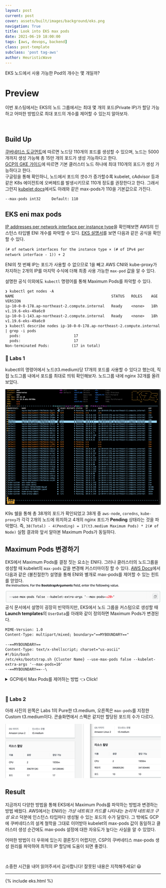 ```yaml
---
layout: post
current: post
cover: assets/built/images/background/eks.png
navigation: True
title: Look into EKS max pods
date: 2021-06-19 18:00:00
tags: [aws, devops, backend]
class: post-template
subclass: 'post tag-aws'
author: HeuristicWave
---
```


EKS 노드에서 사용 가능한 Pod의 개수는 몇 개일까?

# Preview

이번 포스팅에서는 EKS의 노드 그룹에서는 최대 몇 개의 포드(Private IP)가 할당 가능하고 어떠한 방법으로 최대 포드의 개수를 제어할 수 있는지 알아보자.

<br>

## Build Up

[쿠버네티스 도규먼트](https://kubernetes.io/docs/setup/best-practices/cluster-large/ )에 따르면 노드당 110개의 포드를 생성할 수 있으며, 노드는 5000개까지 생성 가능해 총 15만 개의 포드가 생성 가능하다고 한다. <br>
[GCP의 GKE 가이드](https://cloud.google.com/kubernetes-engine/docs/how-to/flexible-pod-cidr?hl=en#cidr_ranges_for_clusters )에 따르면 기본 클러스터 노드 하나에 최대 110개의 포드가 생성 가능하다고 한다. <br>
구글링을 통해 확인하니, 노드에서 포드의 갯수가 증가할수록 kubelet, cAdvisor 등과 같은 K8s 에이전트에 오버헤드를 발생시키므로 110개 정도를 권장한다고 한다.
그래서 그런지 [kubelet docs](https://kubernetes.io/docs/reference/command-line-tools-reference/kubelet/ )에서도 아래와 같은 max-pods가 110을 기본값으로 가진다.
```shell
--max-pods int32     Default: 110
```

## EKS eni max pods

[IP addresses per network interface per instance type](https://docs.aws.amazon.com/AWSEC2/latest/UserGuide/using-eni.html#AvailableIpPerENI )을 확인해보면 AWS의 인스턴스 타입별 ENI 개수를 파악할 수 있다.
[EKS 설명서](https://docs.aws.amazon.com/eks/latest/userguide/pod-networking.html )를 보면 다음과 같은 공식을 확인할 수 있다. <br>

`(# of network interfaces for the instance type × (# of IPv4 per network interface - 1)) + 2`

ENI의 첫 번째 IP는 포드가 사용할 수 없으므로 1을 빼고 AWS CNI와 kube-proxy가 차지하는 2개의 IP를 마지막 수식에 더해 최종 사용 가능한 `max-pod` 값을 알 수 있다. <br>

설명한 공식 이외에도 `kubectl` 명령어를 통해 Maximum Pods를 파악할 수 있다.
```shell
❯ kubectl get nodes -A
NAME                                            STATUS   ROLES    AGE   VERSION
ip-10-0-0-178.ap-northeast-2.compute.internal   Ready    <none>   18h   v1.19.6-eks-49a6c0
ip-10-0-1-143.ap-northeast-2.compute.internal   Ready    <none>   18h   v1.19.6-eks-49a6c0
❯ kubectl describe nodes ip-10-0-0-178.ap-northeast-2.compute.internal | grep -i pods
  pods:                        17
  pods:                        17
Non-terminated Pods:          (17 in total)
```

### 👀 Labs 1

kubectl의 명령어에서 노드(t3.medium)당 17개의 포드를 사용할 수 있다고 했는데, 직접 노드그룹 내에서 포드를 최대로 띄워 확인해보자. 노드그룹 내에 nginx 32개를 올려보았다.

![EKSMaxPods](../../assets/built/images/post/maxPodsTest.png)

K9s 쉘을 통해 총 38개의 포드가 확인되었고 38개 중 `aws-node`, `coredns`, `kube-proxy`가 각각 2개의 노드에 위치하고 4개의 nginx 포드가 **Pending** 상태라는 것을 파악했다.
즉, `38(Total) - 4(Pending) = 17(t3.medium Maximum Pods) * 2(# of Node)` 실험 결과와 앞서 알아본 Maximum Pods가 동일하다.

## Maximum Pods 변경하기

EKS에서 Maximum Pods를 결정 짓는 요소는 ENI다. 그러나 클러스터의 노드그룹을 생성할 때 kubelet의 `max-pods` 값을 변경해 커스터마이징 할 수 있다. 
[AWS Docs](https://docs.aws.amazon.com/eks/latest/userguide/cni-custom-network.html )에서 다음과 같은 (불친절한?) 설명을 통해 ENI와 별개로 max-pods를 제어할 수 있는 힌트를 얻었다.
![max-pods.png](../../assets/built/images/post/bootstrapArg.png)
공식 문서에서 설명이 굉장히 빈약하지만, EKS에서 노드 그룹을 커스텀으로 생성할 때 **Launch templates**의 `UserData`를 아래와 같이 정의하면 Maximum Pods가 변경된다.

```shell
MIME-Version: 1.0
Content-Type: multipart/mixed; boundary="==MYBOUNDARY=="

--==MYBOUNDARY==
Content-Type: text/x-shellscript; charset="us-ascii"
#!/bin/bash
/etc/eks/bootstrap.sh {Cluster Name} --use-max-pods false --kubelet-extra-args '--max-pods=10'
--==MYBOUNDARY==--\
```

<details><summary markdown="span">GCP에서 Max Pods를 제어하는 방법 👈 Click! </summary>

[GCP에서는 클러스터를 생성할 때](https://cloud.google.com/kubernetes-engine/docs/how-to/flexible-pod-cidr?hl=en#configuring_maximum_pods_per_node)
아래 명령어의 `--default-max-pods-per-node` 파라미터를 통해 `max-pods`(👆 Build Up 단계에서 default 110 👆)를 조절할 수 있다.
```shell
gcloud container clusters create CLUSTER_NAME \
  # 생략
  --default-max-pods-per-node MAXIMUM_PODS \
  # 생략
```

</details>

<br>

### 👀 Labs 2

아래 사진의 왼쪽은 Labs 1의 Pure한 t3.medium, 오른쪽은 `max-pods`를 지정한 Custom t3.medium이다. 콘솔화면에서 스펙은 같지만 할당된 포드의 수가 다르다.

![max-pods-10.png](../../assets/built/images/post/max10pods.png)

## Result

지금까지 다양한 방법을 통해 EKS에서 Maximum Pods를 파악하는 방법과 변경하는 방법 배웠다.
AWS에서는 ENI라는 *가상 네트워크 카드를 나타내는 논리적 네트워크 구성 요소* 덕분에 인스턴스 타입마다 생성될 수 있는 포드의 수가 달랐다.
그 밖에도 GCP에 쿠버네티스의 설계 철학을 그대로 이어받아 kubelet의 max-pods 값이 동일하고 클러스터 생성 순간에도 max-pods 설정에 대한 자유도가 높다는 사실을 알 수 있었다.

어떠한 방법이 더 우위에 있는지 결론짓기 어렵지만, CSP의 쿠버네티스 max-pods 생성 원리를 파악하여 최적의 IP 할당에 도움이 되면 좋겠다.

<br>

소중한 시간을 내어 읽어주셔서 감사합니다! 잘못된 내용은 지적해주세요! 😃

---

{% include eks.html %}

<br>